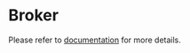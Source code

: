 # Broker
Please refer to [documentation](/documentation/exploration/broker/README.md) for more details.
